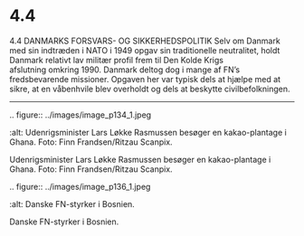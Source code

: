 # 4.4

4.4 
DANMARKS FORSVARS- OG 
SIKKERHEDSPOLITIK
Selv om Danmark med sin indtræden i NATO i 1949 opgav sin traditionelle 
neutralitet,	holdt	Danmark	relativt	lav	militær	profil	frem	til	Den	Kolde	Krigs	
afslutning omkring 1990. Danmark deltog dog i mange af FN’s fredsbevarende 
missioner. Opgaven her var typisk dels at hjælpe med at sikre, at en våbenhvile 
blev overholdt og dels at beskytte civilbefolkningen.


---

<!-- Figures extracted from nearby pages -->

.. figure:: ../images/image_p134_1.jpeg

   :alt: Udenrigsminister Lars Løkke Rasmussen besøger en kakao-plantage i Ghana. Foto: Finn Frandsen/Ritzau Scanpix.

   Udenrigsminister Lars Løkke Rasmussen besøger en kakao-plantage i Ghana. Foto: Finn Frandsen/Ritzau Scanpix.

.. figure:: ../images/image_p136_1.jpeg

   :alt: Danske FN-styrker i Bosnien.

   Danske FN-styrker i Bosnien.
